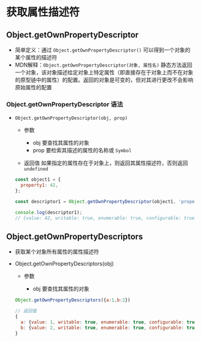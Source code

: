 # 获取属性描述符

## Object.getOwnPropertyDescriptor

+ 简单定义：通过 `Object.getOwnPropertyDescriptor()` 可以得到一个对象的某个属性的描述符
+ MDN解释：`Object.getOwnPropertyDescriptor(对象, 属性名)` 静态方法返回一个对象，该对象描述给定对象上特定属性（即直接存在于对象上而不在对象的原型链中的属性）的配置。返回的对象是可变的，但对其进行更改不会影响原始属性的配置

### Object.getOwnPropertyDescriptor 语法

+ `Object.getOwnPropertyDescriptor(obj, prop)`

  + 参数

    + obj 要查找其属性的对象
    + prop 要检索其描述的属性的名称或 `Symbol`

  + 返回值 如果指定的属性存在于对象上，则返回其属性描述符，否则返回 `undefined`

  ```js
  const object1 = {
    property1: 42,
  };

  const descriptor1 = Object.getOwnPropertyDescriptor(object1, 'property1');

  console.log(descriptor1);
  // {value: 42, writable: true, enumerable: true, configurable: true}
  ```

## Object.getOwnPropertyDescriptors

+ 获取某个对象所有属性的属性描述符

+ Object.getOwnPropertyDescriptors(obj)

  + 参数

    + obj 要查找其属性的对象

  ```js
  Object.getOwnPropertyDescriptors({a:1,b:2})

  // 返回值
  {
    a: {value: 1, writable: true, enumerable: true, configurable: true},
    b: {value: 2, writable: true, enumerable: true, configurable: true}
  }
  ```
